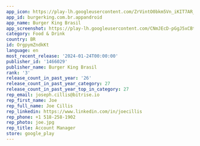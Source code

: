 ```yaml
---
app_icon: https://play-lh.googleusercontent.com/ZrVintO0bkm5Vn_iKIT7AR_78M1KcrwHPFSQGAiybeqBhyr1FqHm95Q8-72JNkkygw
app_id: burgerking.com.br.appandroid
app_name: Burger King Brasil
app_screenshot: https://play-lh.googleusercontent.com/CNmJEcD-pGgJ5xCBtoPhYI-57YwaPkQvF7xRVl6SFXXqhZ3GdVj5bh4gyXvJUEjwiu_C
category: Food & Drink
country: BR
id: OrgpymZndkKt
language: en
most_recent_release: '2024-01-24T00:00:00'
publisher_id: '1466029'
publisher_name: Burger King Brasil
rank: '3'
release_count_in_past_year: '26'
release_count_in_past_year_category: 27
release_count_in_past_year_top_in_category: 27
rep_email: joseph.cillis@bitrise.io
rep_first_name: Joe
rep_full_name: Joe Cillis
rep_linkedin: https://www.linkedin.com/in/joecillis
rep_phone: +1 518-258-1902
rep_photo: joe.jpg
rep_title: Account Manager
store: google_play
---
```

